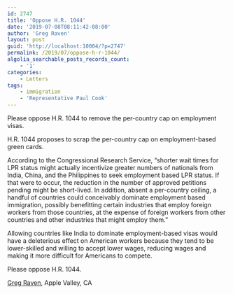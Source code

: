 ```yaml
---
id: 2747
title: 'Oppose H.R. 1044'
date: '2019-07-08T08:11:42-08:00'
author: 'Greg Raven'
layout: post
guid: 'http://localhost:10004/?p=2747'
permalink: /2019/07/oppose-h-r-1044/
algolia_searchable_posts_records_count:
    - '1'
categories:
    - Letters
tags:
    - immigration
    - 'Representative Paul Cook'
---
```


Please oppose H.R. 1044 to remove the per-country cap on employment visas.

H.R. 1044 proposes to scrap the per-country cap on employment-based green cards.

According to the Congressional Research Service, “shorter wait times for LPR status might actually incentivize greater numbers of nationals from India, China, and the Philippines to seek employment based LPR status. If that were to occur, the reduction in the number of approved petitions pending might be short-lived. In addition, absent a per-country ceiling, a handful of countries could conceivably dominate employment based immigration, possibly benefitting certain industries that employ foreign workers from those countries, at the expense of foreign workers from other countries and other industries that might employ them.”

Allowing countries like India to dominate employment-based visas would have a deleterious effect on American workers because they tend to be lower-skilled and willing to accept lower wages, reducing wages and making it more difficult for Americans to compete.

Please oppose H.R. 1044.

[Greg Raven](https://www.gregraven.org/), Apple Valley, CA